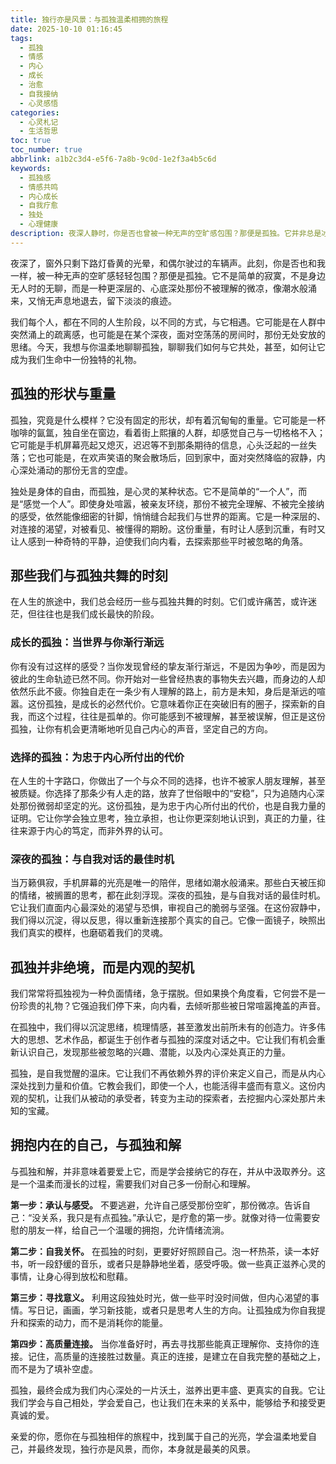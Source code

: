 ```yaml
---
title: 独行亦是风景：与孤独温柔相拥的旅程
date: 2025-10-10 01:16:45
tags:
  - 孤独
  - 情感
  - 内心
  - 成长
  - 治愈
  - 自我接纳
  - 心灵感悟
categories:
  - 心灵札记
  - 生活哲思
toc: true
toc_number: true
abbrlink: a1b2c3d4-e5f6-7a8b-9c0d-1e2f3a4b5c6d
keywords:
  - 孤独感
  - 情感共鸣
  - 内心成长
  - 自我疗愈
  - 独处
  - 心理健康
description: 夜深人静时，你是否也曾被一种无声的空旷感包围？那便是孤独。它并非总是冰冷刺骨，有时更像一位沉默的旅伴，提醒我们审视内心。这篇文章，想与你一同探索孤独的深层意义，学会如何温柔地拥抱它，让它成为我们内心成长的力量，而非沉重的负担。
---
```


夜深了，窗外只剩下路灯昏黄的光晕，和偶尔驶过的车辆声。此刻，你是否也和我一样，被一种无声的空旷感轻轻包围？那便是孤独。它不是简单的寂寞，不是身边无人时的无聊，而是一种更深层的、心底深处那份不被理解的微凉，像潮水般涌来，又悄无声息地退去，留下淡淡的痕迹。

我们每个人，都在不同的人生阶段，以不同的方式，与它相遇。它可能是在人群中突然涌上的疏离感，也可能是在某个深夜，面对空荡荡的房间时，那份无处安放的思绪。今天，我想与你温柔地聊聊孤独，聊聊我们如何与它共处，甚至，如何让它成为我们生命中一份独特的礼物。

## 孤独的形状与重量

孤独，究竟是什么模样？它没有固定的形状，却有着沉甸甸的重量。它可能是一杯咖啡的氤氲，独自坐在窗边，看着街上熙攘的人群，却感觉自己与一切格格不入；它可能是手机屏幕亮起又熄灭，迟迟等不到那条期待的信息，心头泛起的一丝失落；它也可能是，在欢声笑语的聚会散场后，回到家中，面对突然降临的寂静，内心深处涌动的那份无言的空虚。

独处是身体的自由，而孤独，是心灵的某种状态。它不是简单的“一个人”，而是“感觉一个人”。即使身处喧嚣，被亲友环绕，那份不被完全理解、不被完全接纳的感受，依然能像细密的针脚，悄悄缝合起我们与世界的距离。它是一种深层的、对连接的渴望，对被看见、被懂得的期盼。这份重量，有时让人感到沉重，有时又让人感到一种奇特的平静，迫使我们向内看，去探索那些平时被忽略的角落。

## 那些我们与孤独共舞的时刻

在人生的旅途中，我们总会经历一些与孤独共舞的时刻。它们或许痛苦，或许迷茫，但往往也是我们成长最快的阶段。

### 成长的孤独：当世界与你渐行渐远

你有没有过这样的感受？当你发现曾经的挚友渐行渐远，不是因为争吵，而是因为彼此的生命轨迹已然不同。你开始对一些曾经热衷的事物失去兴趣，而身边的人却依然乐此不疲。你独自走在一条少有人理解的路上，前方是未知，身后是渐远的喧嚣。这份孤独，是成长的必然代价。它意味着你正在突破旧有的圈子，探索新的自我，而这个过程，往往是孤单的。你可能感到不被理解，甚至被误解，但正是这份孤独，让你有机会更清晰地听见自己内心的声音，坚定自己的方向。

### 选择的孤独：为忠于内心所付出的代价

在人生的十字路口，你做出了一个与众不同的选择，也许不被家人朋友理解，甚至被质疑。你选择了那条少有人走的路，放弃了世俗眼中的“安稳”，只为追随内心深处那份微弱却坚定的光。这份孤独，是为忠于内心所付出的代价，也是自我力量的证明。它让你学会独立思考，独立承担，也让你更深刻地认识到，真正的力量，往往来源于内心的笃定，而非外界的认可。

### 深夜的孤独：与自我对话的最佳时机

当万籁俱寂，手机屏幕的光亮是唯一的陪伴，思绪如潮水般涌来。那些白天被压抑的情绪，被搁置的思考，都在此刻浮现。深夜的孤独，是与自我对话的最佳时机。它让我们直面内心最深处的渴望与恐惧，审视自己的脆弱与坚强。在这份寂静中，我们得以沉淀，得以反思，得以重新连接那个真实的自己。它像一面镜子，映照出我们真实的模样，也磨砺着我们的灵魂。

## 孤独并非绝境，而是内观的契机

我们常常将孤独视为一种负面情绪，急于摆脱。但如果换个角度看，它何尝不是一份珍贵的礼物？它强迫我们停下来，向内看，去倾听那些被日常喧嚣掩盖的声音。

在孤独中，我们得以沉淀思绪，梳理情感，甚至激发出前所未有的创造力。许多伟大的思想、艺术作品，都诞生于创作者与孤独的深度对话之中。它让我们有机会重新认识自己，发现那些被忽略的兴趣、潜能，以及内心深处真正的力量。

孤独，是自我觉醒的温床。它让我们不再依赖外界的评价来定义自己，而是从内心深处找到力量和价值。它教会我们，即使一个人，也能活得丰盛而有意义。这份内观的契机，让我们从被动的承受者，转变为主动的探索者，去挖掘内心深处那片未知的宝藏。

## 拥抱内在的自己，与孤独和解

与孤独和解，并非意味着要爱上它，而是学会接纳它的存在，并从中汲取养分。这是一个温柔而漫长的过程，需要我们对自己多一份耐心和理解。

**第一步：承认与感受。** 不要逃避，允许自己感受那份空旷，那份微凉。告诉自己：“没关系，我只是有点孤独。”承认它，是疗愈的第一步。就像对待一位需要安慰的朋友一样，给自己一个温暖的拥抱，允许情绪流淌。

**第二步：自我关怀。** 在孤独的时刻，更要好好照顾自己。泡一杯热茶，读一本好书，听一段舒缓的音乐，或者只是静静地坐着，感受呼吸。做一些真正滋养心灵的事情，让身心得到放松和慰藉。

**第三步：寻找意义。** 利用这段独处时光，做一些平时没时间做，但内心渴望的事情。写日记，画画，学习新技能，或者只是思考人生的方向。让孤独成为你自我提升和探索的动力，而不是消耗你的能量。

**第四步：高质量连接。** 当你准备好时，再去寻找那些能真正理解你、支持你的连接。记住，高质量的连接胜过数量。真正的连接，是建立在自我完整的基础之上，而不是为了填补空虚。

孤独，最终会成为我们内心深处的一片沃土，滋养出更丰盛、更真实的自我。它让我们学会与自己相处，学会爱自己，也让我们在未来的关系中，能够给予和接受更真诚的爱。

亲爱的你，愿你在与孤独相伴的旅程中，找到属于自己的光亮，学会温柔地爱自己，并最终发现，独行亦是风景，而你，本身就是最美的风景。